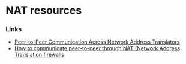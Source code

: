 # NAT resources


### Links
- [Peer-to-Peer Communication Across Network Address Translators](http://www.brynosaurus.com/pub/net/p2pnat/)
- [How to communicate peer-to-peer through NAT (Network Address Translation firewalls](http://www.mindcontrol.org/~hplus/nat-punch.html)
